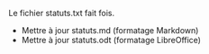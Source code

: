 Le fichier statuts.txt fait fois.

- Mettre à jour statuts.md (formatage Markdown)
- Mettre à jour statuts.odt (formatage LibreOffice)
